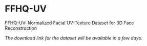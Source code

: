 # FFHQ-UV
FFHQ-UV: Normalized Facial UV-Texture Dataset for 3D Face Reconstruction

*The download link for the dataset will be available in a few days.*
